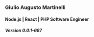 
### Giulio Augusto Martinelli
#### Node.js | React | PHP Software Engineer
##### Version 0.0.1-687
